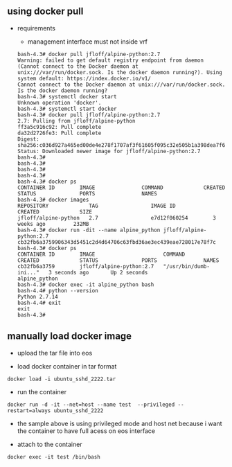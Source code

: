 
## using docker pull

* requirements
  * management interface must not inside vrf

  ```
  bash-4.3# docker pull jfloff/alpine-python:2.7
  Warning: failed to get default registry endpoint from daemon (Cannot connect to the Docker daemon at unix:///var/run/docker.sock. Is the docker daemon running?). Using system default: https://index.docker.io/v1/
  Cannot connect to the Docker daemon at unix:///var/run/docker.sock. Is the docker daemon running?
  bash-4.3# systemctl docker start
  Unknown operation 'docker'.
  bash-4.3# systemctl start docker
  bash-4.3# docker pull jfloff/alpine-python:2.7
  2.7: Pulling from jfloff/alpine-python
  ff3a5c916c92: Pull complete
  da32d2726fe3: Pull complete
  Digest: sha256:c036d927a465ed00de4e278f1707af3f61605f095c32e505b1a398dea7f69f72
  Status: Downloaded newer image for jfloff/alpine-python:2.7
  bash-4.3#
  bash-4.3#
  bash-4.3#
  bash-4.3#
  bash-4.3# docker ps
  CONTAINER ID        IMAGE               COMMAND             CREATED             STATUS              PORTS               NAMES
  bash-4.3# docker images
  REPOSITORY             TAG                 IMAGE ID            CREATED             SIZE
  jfloff/alpine-python   2.7                 e7d12f060254        3 weeks ago         232MB
  bash-4.3# docker run -dit --name alpine_python jfloff/alpine-python:2.7
  cb32fb6a3759906343d5451c2d4d64706c63fbd36ae3ec439eae728017e78f7c
  bash-4.3# docker ps
  CONTAINER ID        IMAGE                      COMMAND                  CREATED             STATUS              PORTS               NAMES
  cb32fb6a3759        jfloff/alpine-python:2.7   "/usr/bin/dumb-ini..."   3 seconds ago       Up 2 seconds                            alpine_python
  bash-4.3# docker exec -it alpine_python bash
  bash-4.4# python --version
  Python 2.7.14
  bash-4.4# exit
  exit
  bash-4.3#
  ```


## manually load docker image

* upload the tar file into eos

* load docker container in tar format

```
docker load -i ubuntu_sshd_2222.tar
```

* run the container

```
docker run -d -it --net=host --name test  --privileged --restart=always ubuntu_sshd_2222
```
  * the sample above is using privileged mode and host net because i want the container to have full acess on eos interface

* attach to the container

```
docker exec -it test /bin/bash
```

